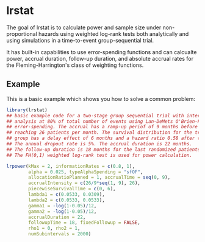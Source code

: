 
# lrstat

<!-- badges: start -->
<!-- badges: end -->

The goal of lrstat is to calculate power and sample size under non-proportional
hazards using weighted log-rank tests both analytically and using simulations
in a time-to-event group-sequential trial.

It has built-in capabilities to use error-spending functions and can calcualte
power, accrual duration, follow-up duration, and absolute accrual rates for 
the Fleming-Harrington's class of weighting functions. 

## Example

This is a basic example which shows you how to solve a common problem:

``` r
library(lrstat)
## basic example code for a two-stage group sequential trial with interim
## analysis at 80% of total number of events using Lan-DeMets O'Brien-Fleming
## error-spending. The accrual has a ramp-up periof of 9 months before 
## reaching 26 patients per month. The survival distribution for the treatment
## group has a delay effect of 6 months and a hazard ratio 0.58 after the delay. 
## The annual dropout rate is 5%. The accrual duration is 22 months. 
## The follow-up duration is 18 months for the last randomized patients. 
## The FH(0,1) weighted log-rank test is used for power calculation. 

lrpower(kMax = 2, informationRates = c(0.8, 1),
        alpha = 0.025, typeAlphaSpending = "sfOF",
        allocationRatioPlanned = 1, accrualTime = seq(0, 9),
        accrualIntensity = c(26/9*seq(1, 9), 26),
        piecewiseSurvivalTime = c(0, 6),
        lambda1 = c(0.0533, 0.0309),
        lambda2 = c(0.0533, 0.0533),
        gamma1 = -log(1-0.05)/12,
        gamma2 = -log(1-0.05)/12, 
        accrualDuration = 22,
        followupTime = 18, fixedFollowup = FALSE, 
        rho1 = 0, rho2 = 1,
        numSubintervals = 2000)

```

